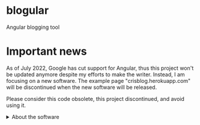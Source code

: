 # blogular
Angular blogging tool

# Important news
As of July 2022, Google has cut support for Angular, thus this project won't be updated anymore despite my efforts to make the writer. Instead, I am focusing on a new software. The example page "crisblog.herokuapp.com" will be discontinued when the new software will be released.

Please consider this code obsolete, this project discontinued, and avoid using it.

<details>
 <summary>About the software</summary>
 
## What is this software?

This is a blogging software made in Angular with which you can compile your own customized blog with minimal effort.

## How do I publish an article?

I am still working on a writer, more because of a safety reason than everything else. For the time being you can do like I do, directly tiping the HTML code in the "content" field of the article document.

## What if I don't want to use Mongo for it?

Don't worry, to make it compatible with a custom backend you just need to make sure it returns an object containing 

 - Title
 - Abstract
 - Content (plain HTML code)

when connecting to the backend with a /get/article/:id uri

and return an array of objects containing

  - Title
  - Abstract
  - ID
  
when connecting to the backend with a /get/articles uri

and return 404 whenever the :id entered in /get/article/:id is not pointing to an id on the database.

Default DB structure is

   - Title
   - Abstract
   - Content
   - ID

and it's advised to keep it like that if you don't want to modify the frontend software.

## Which dependencies does the backend require?

   - Express (npm i express)
   - CORS (npm i cors)
   - Mongoose (npm i mongoose)

## Which dependencies does the frontend require?

   - Axios (npm i axios)
   - @types/axios (npm i @types/axios)
   - @types/node (npm i --save-dev @types/node)

</details>
